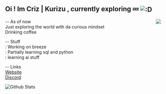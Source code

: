 Oi ! Im Criz | Kurizu , currently exploring 💤
<img align="center" src="https://media.discordapp.net/attachments/663186474933420042/917625272147275826/dance.gif" alt=":D" />
---

<a href="https://api-breeze.herokuapp.com/api/card/784141856426033233">
  <img src="https://api-breeze.herokuapp.com/api/card/784141856426033233?" align="right" />
</a>

-- As of now <br>
Just exploring the world with da curious mindset <br>
Drinking coffee <br>

-- Stuff <br>
: Working on breeze <br>
: Partially learning sql and python <br>
: learning ai stuff

-- Links <br>
[Website](https://kurizu.vercel.app/) <br>
[Discord](https://discord.gg/VcMPV8vc2x)

![Github Stats](https://github-readme-stats.vercel.app/api?username=crizmo&show_icons=true&theme=tokyonight)
